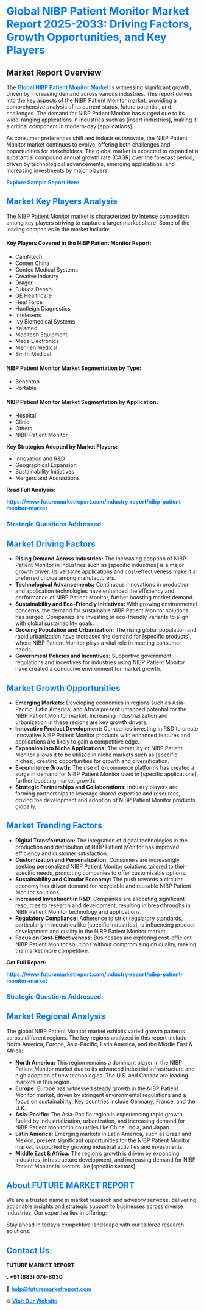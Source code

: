 <h1 style="color: #007BFF;">Global NIBP Patient Monitor Market Report 2025-2033: Driving Factors, Growth Opportunities, and Key Players</h1>

<section id="overview">
<h2>Market Report Overview</h2>
<p>The <a href="https://www.futuremarketreport.com/industry-report/nibp-patient-monitor-market" style="color: #007BFF; text-decoration: none;"><strong>Global NIBP Patient Monitor Market</strong></a> is witnessing significant growth, driven by increasing demand across various industries. This report delves into the key aspects of the NIBP Patient Monitor market, providing a comprehensive analysis of its current status, future potential, and challenges. The demand for NIBP Patient Monitor has surged due to its wide-ranging applications in industries such as [insert industries], making it a critical component in modern-day [applications].</p>
<p>As consumer preferences shift and industries innovate, the NIBP Patient Monitor market continues to evolve, offering both challenges and opportunities for stakeholders. The global market is expected to expand at a substantial compound annual growth rate (CAGR) over the forecast period, driven by technological advancements, emerging applications, and increasing investments by major players.</p>
</section>

<section id="overview">
<p><a href="https://www.futuremarketreport.com/request-sample/reportId=123961" style="color: #007BFF; text-decoration: none;"><strong>Explore Sample Report Here</strong></a></p>
</section>

<section id="key-players">
<h2 style="color: #007BFF;">Market Key Players Analysis</h2>
<p>The NIBP Patient Monitor market is characterized by intense competition among key players striving to capture a larger market share. Some of the leading companies in the market include:</p>
<h4>Key Players Covered in the NIBP Patient Monitor Report:</h4>
<ul><li>CamNtech</li><li>Comen China</li><li>Contec Medical Systems</li><li>Creative Industry</li><li>Drager</li><li>Fukuda Denshi</li><li>GE Healthcare</li><li>Heal Force</li><li>Huntleigh Diagnostics</li><li>Intelesens</li><li>Ivy Biomedical Systems</li><li>Kalamed</li><li>Meditech Equipment</li><li>Mega Electronics</li><li>Mennen Medical</li><li>Smith Medical</li></ul>
<h4>NIBP Patient Monitor Market Segmentation by Type:</h4>
<ul><li>Benchtop</li><li>Portable</li></ul>

<h4>NIBP Patient Monitor Market Segmentation by Application:</h4>
<ul><li>Hospital</li><li>Clinic</li><li>Others</li><li>NIBP Patient Monitor</li></ul>
<p><strong>Key Strategies Adopted by Market Players:</strong></p>
<ul>
<li>Innovation and R&D</li>
<li>Geographical Expansion</li>
<li>Sustainability Initiatives</li>
<li>Mergers and Acquisitions</li>
</ul>
</section>

<section>
<p><strong>Read Full Analysis: </strong></p><a href="https://www.futuremarketreport.com/industry-report/nibp-patient-monitor-market" style="color: #007BFF; text-decoration: none;"><strong>https://www.futuremarketreport.com/industry-report/nibp-patient-monitor-market</strong></a>
<h3 style="color: #007BFF;">Strategic Questions Addressed:</h3>
</section>

<section id="driving-factors">
<h2 style="color: #007BFF;">Market Driving Factors</h2>
<ul>
<li><strong>Rising Demand Across Industries:</strong> The increasing adoption of NIBP Patient Monitor in industries such as [specific industries] is a major growth driver. Its versatile applications and cost-effectiveness make it a preferred choice among manufacturers.</li>
<li><strong>Technological Advancements:</strong> Continuous innovations in production and application technologies have enhanced the efficiency and performance of NIBP Patient Monitor, further boosting market demand.</li>
<li><strong>Sustainability and Eco-Friendly Initiatives:</strong> With growing environmental concerns, the demand for sustainable NIBP Patient Monitor solutions has surged. Companies are investing in eco-friendly variants to align with global sustainability goals.</li>
<li><strong>Growing Population and Urbanization:</strong> The rising global population and rapid urbanization have increased the demand for [specific products], where NIBP Patient Monitor plays a vital role in meeting consumer needs.</li>
<li><strong>Government Policies and Incentives:</strong> Supportive government regulations and incentives for industries using NIBP Patient Monitor have created a conducive environment for market growth.</li>
</ul>
</section>

<section id="growth-opportunities">
<h2 style="color: #007BFF;">Market Growth Opportunities</h2>
<ul>
<li><strong>Emerging Markets:</strong> Developing economies in regions such as Asia-Pacific, Latin America, and Africa present untapped potential for the NIBP Patient Monitor market. Increasing industrialization and urbanization in these regions are key growth drivers.</li>
<li><strong>Innovative Product Development:</strong> Companies investing in R&D to create innovative NIBP Patient Monitor products with enhanced features and applications are likely to gain a competitive edge.</li>
<li><strong>Expansion into Niche Applications:</strong> The versatility of NIBP Patient Monitor allows it to be utilized in niche markets such as [specific niches], creating opportunities for growth and diversification.</li>
<li><strong>E-commerce Growth:</strong> The rise of e-commerce platforms has created a surge in demand for NIBP Patient Monitor used in [specific applications], further boosting market growth.</li>
<li><strong>Strategic Partnerships and Collaborations:</strong> Industry players are forming partnerships to leverage shared expertise and resources, driving the development and adoption of NIBP Patient Monitor products globally.</li>
</ul>
</section>

<section id="trending-factors">
<h2 style="color: #007BFF;">Market Trending Factors</h2>
<ul>
<li><strong>Digital Transformation:</strong> The integration of digital technologies in the production and distribution of NIBP Patient Monitor has improved efficiency and customer satisfaction.</li>
<li><strong>Customization and Personalization:</strong> Consumers are increasingly seeking personalized NIBP Patient Monitor solutions tailored to their specific needs, prompting companies to offer customizable options.</li>
<li><strong>Sustainability and Circular Economy:</strong> The push towards a circular economy has driven demand for recyclable and reusable NIBP Patient Monitor solutions.</li>
<li><strong>Increased Investment in R&D:</strong> Companies are allocating significant resources to research and development, resulting in breakthroughs in NIBP Patient Monitor technology and applications.</li>
<li><strong>Regulatory Compliance:</strong> Adherence to strict regulatory standards, particularly in industries like [specific industries], is influencing product development and quality in the NIBP Patient Monitor market.</li>
<li><strong>Focus on Cost-Effectiveness:</strong> Businesses are exploring cost-efficient NIBP Patient Monitor solutions without compromising on quality, making the market more competitive.</li>
</ul>
</section>

<section>
<p><strong>Get Full Report: </strong></p><a href="https://www.futuremarketreport.com/industry-report/nibp-patient-monitor-market" style="color: #007BFF; text-decoration: none;"><strong>https://www.futuremarketreport.com/industry-report/nibp-patient-monitor-market</strong></a>
<h3 style="color: #007BFF;">Strategic Questions Addressed:</h3>
</section>


<section id="regional-analysis">
<h2 style="color: #007BFF;">Market Regional Analysis</h2>
<p>The global NIBP Patient Monitor market exhibits varied growth patterns across different regions. The key regions analyzed in this report include North America, Europe, Asia-Pacific, Latin America, and the Middle East & Africa:</p>
<ul>
<li><strong>North America:</strong> This region remains a dominant player in the NIBP Patient Monitor market due to its advanced industrial infrastructure and high adoption of new technologies. The U.S. and Canada are leading markets in this region.</li>
<li><strong>Europe:</strong> Europe has witnessed steady growth in the NIBP Patient Monitor market, driven by stringent environmental regulations and a focus on sustainability. Key countries include Germany, France, and the U.K.</li>
<li><strong>Asia-Pacific:</strong> The Asia-Pacific region is experiencing rapid growth, fueled by industrialization, urbanization, and increasing demand for NIBP Patient Monitor in countries like China, India, and Japan.</li>
<li><strong>Latin America:</strong> Emerging markets in Latin America, such as Brazil and Mexico, present significant opportunities for the NIBP Patient Monitor market, supported by growing industrial activities and investments.</li>
<li><strong>Middle East & Africa:</strong> The region’s growth is driven by expanding industries, infrastructure development, and increasing demand for NIBP Patient Monitor in sectors like [specific sectors].</li>
</ul>
</section>

<footer>
<h2 style="color: #007BFF;">About FUTURE MARKET REPORT</h2>
<p>We are a trusted name in market research and advisory services, delivering actionable insights and strategic support to businesses across diverse industries. Our expertise lies in offering:</p>

<p>Stay ahead in today’s competitive landscape with our tailored research solutions.</p>

<h2 style="color: #007BFF;">Contact Us:</h2>
<p><strong>FUTURE MARKET REPORT</strong></p>
<p>📞 <strong>+91 (883) 074-8030</strong></p>
<p>📧 <strong><a href="mailto:help@futuremarketreport.com" style="color: #007BFF;">help@futuremarketreport.com</a></strong></p>
<p>🌐 <strong><a href="https://www.futuremarketreport.com/" style="color: #007BFF;">Visit Our Website</a></strong></p>
</footer>